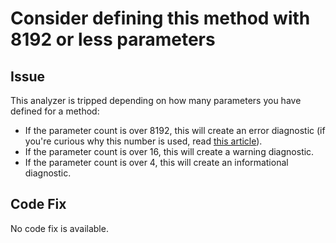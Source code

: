 # Consider defining this method with 8192 or less parameters

## Issue

This analyzer is tripped depending on how many parameters you have defined for a method:

* If the parameter count is over 8192, this will create an error diagnostic (if you're curious why this number is used, read [this article](https://www.tabsoverspaces.com/233892-whats-the-maximum-number-of-arguments-for-method-in-csharp-and-in-net)).
* If the parameter count is over 16, this will create a warning diagnostic.
* If the parameter count is over 4, this will create an informational diagnostic.

## Code Fix

No code fix is available.